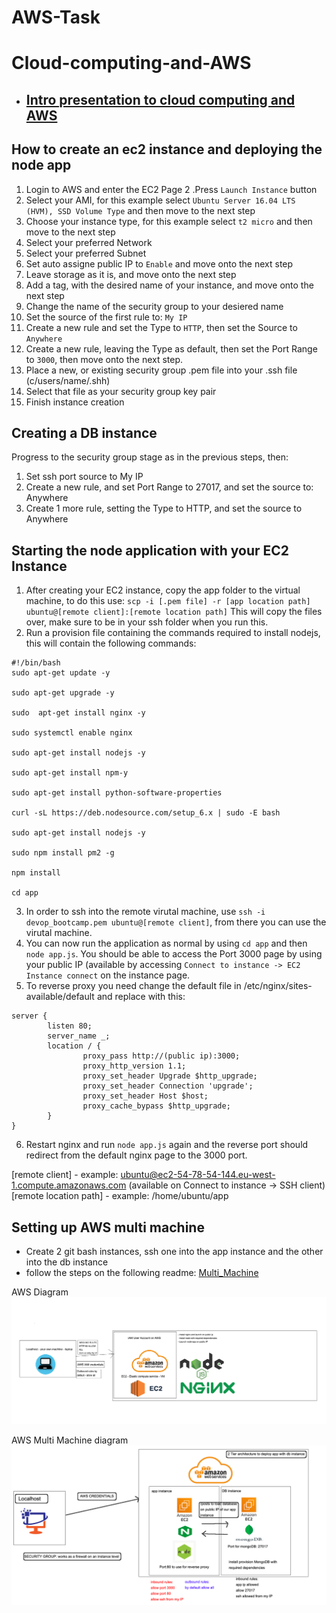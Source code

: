 # AWS-Task
# Cloud-computing-and-AWS
- ## [Intro presentation to cloud computing and AWS](https://docs.google.com/presentation/d/1mCpHtCIQjaBd_lCSvReo3g7xFn86ZkB96lQiQ9dSDeI/edit#slide=id.p)

## How to create an ec2 instance and deploying the node app
1. Login to AWS and enter the EC2 Page
2 .Press `Launch Instance` button
3. Select your AMI, for this example select `Ubuntu Server 16.04 LTS (HVM), SSD Volume Type` and then move to the next step
4. Choose your instance type, for this example select `t2 micro` and then move to the next step
5. Select your preferred Network
6. Select your preferred Subnet
7. Set auto assigne public IP to `Enable` and move onto the next step
8. Leave storage as it is, and move onto the next step
9. Add a tag, with the desired name of your instance, and move onto the next step
10. Change the name of the security group to your desiered name
11. Set the source of the first rule to: `My IP`
12. Create a new rule and set the Type to `HTTP`, then set the Source to `Anywhere`
13. Create a new rule, leaving the Type as default, then set the Port Range to `3000`, then move onto the next step.
14. Place a new, or existing security group .pem file into your .ssh file (c/users/name/.shh)
15. Select that file as your security group key pair
16. Finish instance creation

## Creating a DB instance
Progress to the security group stage as in the previous steps, then:
1. Set ssh port source to My IP
2. Create a new rule, and set Port Range to 27017, and set the source to: Anywhere
3. Create 1 more rule, setting the Type to HTTP, and set the source to Anywhere


## Starting the node application with your EC2 Instance
1. After creating your EC2 instance, copy the app folder to the virtual machine, to do this use: `scp -i [.pem file] -r [app location path] ubuntu@[remote client]:[remote location path]` This will copy the files over, make sure to be in your ssh folder when you run this.
2. Run a provision file containing the commands required to install nodejs, this will contain the following commands:
```
#!/bin/bash
sudo apt-get update -y

sudo apt-get upgrade -y

sudo  apt-get install nginx -y

sudo systemctl enable nginx

sudo apt-get install nodejs -y

sudo apt-get install npm-y

sudo apt-get install python-software-properties

curl -sL https://deb.nodesource.com/setup_6.x | sudo -E bash

sudo apt-get install nodejs -y

sudo npm install pm2 -g

npm install

cd app 
```
3. In order to ssh into the remote virutal machine, use `ssh -i devop_bootcamp.pem ubuntu@[remote client]`, from there you can use the virutal machine.
4. You can now run the application as normal by using `cd app` and then `node app.js`. You should be able to access the Port 3000 page by using your public IP (available by accessing `Connect to instance -> EC2 Instance connect` on the instance page.
5. To reverse proxy you need change the default file in /etc/nginx/sites-available/default and replace with this:
```
server {
        listen 80;
        server_name _;
        location / {
                proxy_pass http://(public ip):3000;
                proxy_http_version 1.1;
                proxy_set_header Upgrade $http_upgrade;
                proxy_set_header Connection 'upgrade';
                proxy_set_header Host $host;
                proxy_cache_bypass $http_upgrade;
        }
}
```
6. Restart nginx and run `node app.js` again and the reverse port should redirect from the default nginx page to the 3000 port.

[remote client] - example: ubuntu@ec2-54-78-54-144.eu-west-1.compute.amazonaws.com (available on Connect to instance -> SSH client) [remote location path] - example: /home/ubuntu/app

## Setting up AWS multi machine
- Create 2 git bash instances, ssh one into the app instance and the other into the db instance
- follow the steps on the following readme: [Multi_Machine](https://github.com/Asare12/Multi_Machine)

AWS Diagram
![EC2 Instance](https://github.com/Asare12/AWS-Task/blob/master/images/EC2%20Instance.png)

AWS Multi Machine diagram
![2 Tier 20architecture](https://github.com/Asare12/AWS-Task/blob/master/images/2%20tier%20architecture.png)

